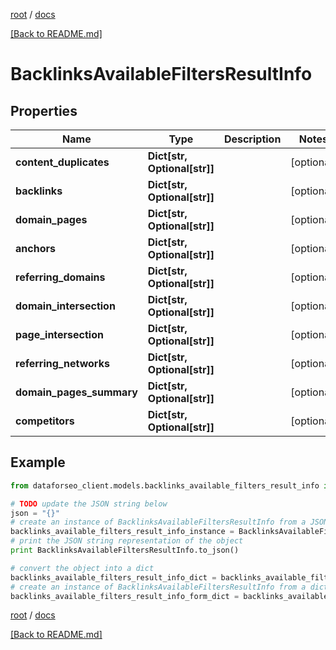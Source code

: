 [root](./../ "root") / [docs](./ "docs")

[[Back to README.md]](./../README.md "[Back to README.md]")

# BacklinksAvailableFiltersResultInfo

## Properties

Name | Type | Description | Notes
------------ | ------------- | ------------- | -------------
**content_duplicates** | **Dict[str, Optional[str]]** |  | [optional]
**backlinks** | **Dict[str, Optional[str]]** |  | [optional]
**domain_pages** | **Dict[str, Optional[str]]** |  | [optional]
**anchors** | **Dict[str, Optional[str]]** |  | [optional]
**referring_domains** | **Dict[str, Optional[str]]** |  | [optional]
**domain_intersection** | **Dict[str, Optional[str]]** |  | [optional]
**page_intersection** | **Dict[str, Optional[str]]** |  | [optional]
**referring_networks** | **Dict[str, Optional[str]]** |  | [optional]
**domain_pages_summary** | **Dict[str, Optional[str]]** |  | [optional]
**competitors** | **Dict[str, Optional[str]]** |  | [optional]

## Example

```python
from dataforseo_client.models.backlinks_available_filters_result_info import BacklinksAvailableFiltersResultInfo

# TODO update the JSON string below
json = "{}"
# create an instance of BacklinksAvailableFiltersResultInfo from a JSON string
backlinks_available_filters_result_info_instance = BacklinksAvailableFiltersResultInfo.from_json(json)
# print the JSON string representation of the object
print BacklinksAvailableFiltersResultInfo.to_json()

# convert the object into a dict
backlinks_available_filters_result_info_dict = backlinks_available_filters_result_info_instance.to_dict()
# create an instance of BacklinksAvailableFiltersResultInfo from a dict
backlinks_available_filters_result_info_form_dict = backlinks_available_filters_result_info.from_dict(backlinks_available_filters_result_info_dict)
```

  

[root](./../ "root") / [docs](./ "docs")

[[Back to README.md]](./../README.md "[Back to README.md]")